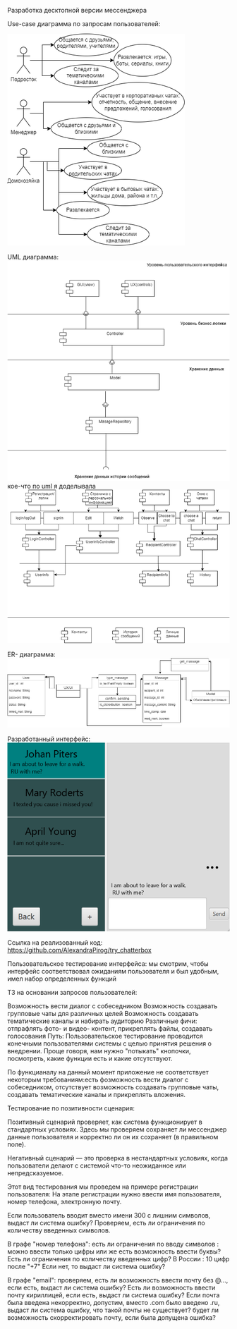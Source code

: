 Разработка десктопной версии мессенджера

Use-case диаграмма по запросам пользователей: 

![](https://raw.githubusercontent.com/AlexandraPirog/Architecture_12sem/main/UseCase10.png)


UML диаграмма:
![](https://raw.githubusercontent.com/AlexandraPirog/Architecture_12sem/main/umlMassager.png) 
кое-что по uml я доделывала 
![](https://raw.githubusercontent.com/AlexandraPirog/Architecture_12sem/main/%D0%BC%D0%B5%D1%81%D1%81%D0%B5%D0%B4%D0%B6%D0%B5%D1%80.png)

ER- диаграмма: 
![](https://raw.githubusercontent.com/AlexandraPirog/Architecture_12sem/main/Massager10.png)

Разработанный интерфейс: 
![](https://raw.githubusercontent.com/AlexandraPirog/Architecture_12sem/main/Chatterbox.png)

Ссылка на реализованный код: https://github.com/AlexandraPirog/try_chatterbox

Пользовательское тестирование интерфейса: мы смотрим, чтобы интерфейс соответствовал ожиданиям пользователя и был удобным, имел набор определенных функций

ТЗ на основании запросов пользователей:

Возможность вести диалог с собеседником
Возможность создавать групповые чаты для различных целей
Возможность создавать тематические каналы и набирать аудиторию
Различные фичи: отпрафлять фото- и видео- контент, прикреплять файлы, создавать голосования
Путь: Пользовательское тестирование проводится конечными пользователями системы с целью принятия решения о внедрении. Проще говоря, нам нужно "потыкать" кнопочки, посмотреть, какие функции есть и какие отсутствуют.

По функцианалу на данный момент приложение не соответствует некоторым требованиям:есть фозможность вести диалог с собеседником, отсутствует возможность создавать групповые чаты, создавать тематические каналы и прикреплять вложения.

Тестирование по позитивности сценария:

Позитивный сценарий проверяет, как система функционирует в стандартных условиях. Здесь мы проверяем сохраняет ли мессенджер данные пользователя и корректно ли он их сохраняет (в правильном поле).

Негативный сценарий — это проверка в нестандартных условиях, когда пользователи делают с системой что-то неожиданное или непредсказуемое.

Этот вид тестирования мы проведем на примере регистрации пользователя: На этапе регистрации нужно ввести имя пользователя, номер телефона, электронную почту.

Если пользователь вводит вместо имени 300 с лишним символов, выдаст ли система ошибку? Проверяем, есть ли ограничения по количеству введенных символов.

В графе "номер телефона": есть ли ограничения по вводу символов : можно ввести только цифры или же есть возможность ввести буквы? Есть ли ограничения по количеству введенных цифр? В России : 10 цифр после "+7" Если нет, то выдаст ли система ошибку?

В графе "email": проверяем, есть ли возможность ввести почту без @..., если есть, выдаст ли система ошибку? Есть ли возможность ввести почту кириллицей, если есть, выдаст ли система ошибку? Если почта была введена некорректно, допустим, вместо .com было введено .ru, выдаст ли система ошибку, что такой почты не существует? будет ли возможность скорректировать почту, если была допущена ошибка?
